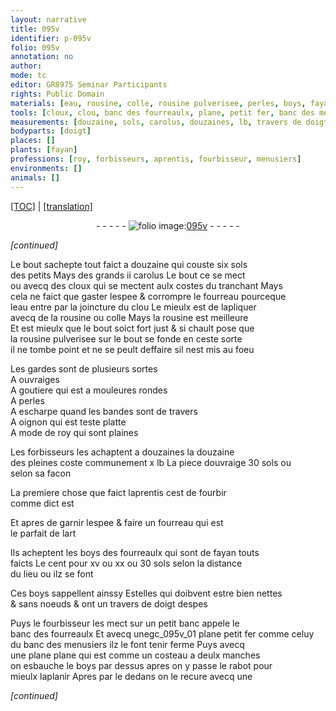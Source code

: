 ```yaml
---
layout: narrative
title: 095v
identifier: p-095v
folio: 095v
annotation: no
author:
mode: tc
editor: GR8975 Seminar Participants
rights: Public Domain
materials: [eau, rousine, colle, rousine pulverisee, perles, boys, fayan, fer]
tools: [cloux, clou, banc des fourreaulx, plane, petit fer, banc des menusiers, costeau a deulx manches, rabot]
measurements: [douzaine, sols, carolus, douzaines, lb, travers de doigt despes]
bodyparts: [doigt]
places: []
plants: [fayan]
professions: [roy, forbisseurs, aprentis, fourbisseur, menusiers]
environments: []
animals: []
---
```


 <p><a href="{{ site.baseurl }}/diplomatic/">[TOC]</a> | <a href="{{ site.baseurl }}/texts/p-095v_tl/" target="_blank">[translation]</a></p><div class="folio" align="center">- - - - - <a href="http://gallica.bnf.fr/ark:/12148/btv1b10500001g/f196.image" target="_blank"><img src="https://cu-mkp.github.io/2017-workshop-edition/assets/photo-icon.png" alt="folio image: " style="display:inline-block; margin-bottom:-3px;"/>095v</a> - - - - - </div>  
 
*[continued]*
  
Le bout sachepte tout faict a <span class="ms">douzaine</span> qui couste six <span class="ms"><span class="cn">sols</span></span><br/> des petits Mays des grands ii <span class="ms"><span class="cn">carolus</span></span> Le bout <span class="del">ce</span> se mect<br/> ou avecq des <span class="tl">cloux</span> qui se mectent aulx costes du tranchant Mays<br/> cela ne faict que gaster lespee & corrompre le fourreau pourceque<br/> l<span class="m">eau</span> entre par la joincture du <span class="tl">clou</span> Le mieulx est de lapliquer<br/> avecq de la <span class="m">rousine</span> ou <span class="m">colle</span> Mays la <span class="m">rousine</span> est meilleure<br/> Et est mieulx que le bout soict fort just & si chault pose que<br/> la <span class="m">rousine pulverisee</span> sur le bout se fonde en ceste sorte<br/> il ne tombe point et ne se peult deffaire sil nest mis au foeu
 
Les gardes sont de plusieurs sortes<br/> A ouvraiges<br/> A goutiere qui est a mouleures rondes<br/> A <span class="m">perles</span><br/> A escharpe quand les bandes sont de travers<br/> A oignon qui est teste platte<br/> A mode de <span class="pro"><span class="pn">roy</span></span> qui sont plaines
 
Les <span class="pro">forbisseurs</span> les achaptent a <span class="ms">douzaines</span> la <span class="ms">douzaine</span><br/> des pleines coste co<span class="exp">mmun</span>em<span class="exp">ent</span> x <span class="ms"><span class="cn">lb</span></span> La piece douvraige 30 <span class="ms"><span class="cn">s<span class="exp">ols</span></span></span> ou<br/> selon sa facon
 
La premiere chose que faict l<span class="pro">aprentis</span> cest de fourbir<br/> co<span class="exp">mm</span>e dict est
 
Et apres de garnir lespee & faire un fourreau qui est<br/> le parfait de lart
 
Ils acheptent les <span class="m">boys</span> des fourreaulx qui sont de <span class="m"><span class="pa">fayan</span></span> touts<br/> faicts Le cent pour xv ou xx ou 30 <span class="ms"><span class="cn">s<span class="exp">ols</span></span></span> selon la distance<br/> du lieu ou ilz se font
 
Ces <span class="m">boys</span> sappellent ainssy Estelles qui doibvent estre bien nettes<br/> & sans noeuds & ont un <span class="ms">travers de <span class="bp">doigt</span> despes</span>
 
Puys le <span class="pro">fourbisseur</span> les mect sur un petit banc appele le<br/> <span class="tl">banc des fourreaulx</span> Et avecq un<span class="del">e</span><span class="add">g</span>c_095v_01 <span class="del"><span class="tl">plane</span></span> <span class="tl">petit <span class="m">fer</span></span> co<span class="exp">mm</span>e celuy<br/> du <span class="tl">banc des <span class="pro">menusiers</span></span> ilz le font tenir ferme Puys avecq<br/> une <span class="del"><span class="tl">plane</span></span> <span class="tl">plane</span> qui est co<span class="exp">mm</span>e un <span class="tl">costeau a deulx manches</span><br/> on esbauche le <span class="m">boys</span> par dessus apres on y passe le <span class="tl">rabot</span> pour<br/> mieulx laplanir Apres par le dedans on le recure avecq une
 
*[continued]*
 
 